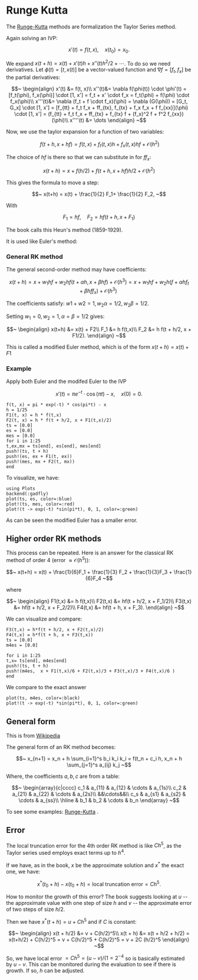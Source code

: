 # Runge Kutta

The [Runge-Kutta](https://github.com/JuliaLang/ODE.jl/blob/master/src/runge_kutta.jl) methods are formalization the Taylor Series method.

Again solving an IVP:

$$~
x'(t) = f(t,x), \quad x(t_0) = x_0.
~$$

We expand $x(t+h) = x(t) + x'(t) h + x''(t) h^2/2 + \cdots$. To do so we need derivatives. Let $\phi(t) = [t,x(t)]$ be a vector-valued function and $\nabla f = [f_t, f_x]$ be the partial derivatives:

$$~
\begin{align}
x'(t) &= f(t, x)\\
x''(t)&= \nabla f(\phi(t)) \cdot \phi'(t) = [f_t(\phi), f_x(\phi)] \cdot [1, x'] = f_t + x' \cdot f_x = f_t(\phi) + f(\phi) \cdot f_x(\phi)\\
x'''(t)&= \nabla (f_t + f \cdot f_x)(\phi)  = \nabla (G(\phi)) = [G_t, G_x] \cdot [1, x'] =
[f_{tt} + f_t f_x + ff_{tx}, f_{tx} + f_x f_x + f f_{xx}](\phi) \cdot [1, x']
= (f_{tt} + f_t f_x + ff_{tx} + f_{tx} f + (f_x)^2 f + f^2 f_{xx})(\phi)\\
x''''(t) &= \dots
\end{align}
~$$

Now, we use the taylor expansion for a function of two variables:

$$~
f(t+h, x+hf) = f(t, x) + f_t(t,x) h + f_x(t,x)hf + \mathcal{O}(h^2)
$$

The choice of $hf$ is there so that we can substitute in for $f f_x$:

$$~
x(t+h) = x + f (h/2) + f(t+h, x + hf) h/2 +  \mathcal{O}(h^2)
~$$

This gives the formula to move a step:

$$~
x(t+h) = x(t) + \frac{1}{2} F_1+ \frac{1}{2} F_2,
~$$

With

$$~
F_1 = hf, \quad F_2 = hf(t+h, x + F_1)
~$$

The book calls this Heun's method (1859-1929).

It is used like Euler's method:



### General RK method

The general second-order method may have coefficients:

$$~
x(t+h) = x + w_1 hf + w_2 hf(t +\alpha h, x + \beta h f) + \mathcal{O}(h^3)
= x + w_1 hf + w_2 h \left( f + \alpha hf_t + \beta h f f_x\right) + \mathcal{O}(h^3)
~$$

The coefficients satisfy: $w1 + w2=1, w_2\alpha = 1/2, w_2\beta = 1/2$.

Setting $w_1 = 0, w_2 = 1, \alpha = \beta = 1/2$ gives:

$$~
\begin{align}
x(t+h) &= x(t) + F2\\
F_1 &= h f(t,x)\\
F_2 &= h f(t + h/2, x + F1/2).
\end{align}
~$$


This is called a modified Euler method, which is of the form $x(t+h) = x(t) + F1$


### Example

Apply both Euler and the modifed Euler to the IVP

$$~
x'(t) = \pi e^{-t} \cdot \cos(\pi t) - x, \quad x(0) = 0.
~$$

```
f(t, x) = pi * exp(-t) * cos(pi*t) - x
h = 1/25
F1(t, x) = h * f(t,x)
F2(t, x) = h * f(t + h/2, x + F1(t,x)/2)
ts = [0.0]
es = [0.0]
mes = [0.0]
for i in 1:25
t,ex,mx = ts[end], es[end], mes[end]
push!(ts, t + h)
push!(es, ex + F1(t, ex))
push!(mes, mx + F2(t, mx))
end
```

To visualize, we have:

```
using Plots
backend(:gadfly)
plot(ts, es, color=:blue)
plot!(ts, mes, color=:red)
plot!(t -> exp(-t) *sin(pi*t), 0, 1, color=:green)
```

As can be seen the modified Euler has a smaller error.

## Higher order RK methods

This process can be repeated. Here is an answer for the classical RK method of order 4 (error $\approx \mathcal{O}(h^5)$):

$$~
x(t+h) = x(t) + \frac{1}{6}F_1 + \frac{1}{3} F_2 + \frac{1}{3}F_3 + \frac{1}{6}F_4
~$$

where

$$~
\begin{align}
F1(t,x) &= h f(t,x)\\
F2(t,x) &= hf(t + h/2, x + F_1/2)\\
F3(t,x) &=  hf(t + h/2, x + F_2/2)\\
F4(t,x) &=  hf(t + h, x + F_3).
\end{align}
~$$

We can    visualize and compare:

```
F3(t,x) = h*f(t + h/2, x + F2(t,x)/2)
F4(t,x) = h*f(t + h, x + F3(t,x))
ts = [0.0]
m4es = [0.0]

for i in 1:25
t,x= ts[end], m4es[end]
push!(ts, t + h)
push!(m4es,  x + F1(t,x)/6 + F2(t,x)/3 + F3(t,x)/3 + F4(t,x)/6 )
end
```

We compare to the exact answer

```
plot(ts, m4es, color=:black)
plot!(t -> exp(-t) *sin(pi*t), 0, 1, color=:green)
```

## General form

This is from [Wikipedia](http://tinyurl.com/pzm7tww)

The general form of an RK method becomes:

$$~
x_{n+1} = x_n + h \sum_{i=1}^s b_i k_i
k_i = f(t_n + c_i h, x_n + h \sum_{j=1}^s a_{ij} k_j
~$$

Where, the coefficients $a,b,c$ are from a table:

$$~
\begin{array}{c|cccc}
c_1 & a_{11} & a_{12} & \cdots & a_{1s}\\
c_2 & a_{21} & a_{22} & \cdots & a_{2s}\\
&&\cdots&&\\
c_s & a_{s1} & a_{s2} & \cdots & a_{ss}\\
\hline
& b_1 & b_2 & \cdots & b_n
\end{array}
~$$

To see some examples: [Runge-Kutta](https://github.com/JuliaLang/ODE.jl/blob/master/src/runge_kutta.jl) .

## Error

The local truncation error for the 4th order RK method is like $C h^5$, as the Taylor series used employs exact terms up to $h^4$.


If we have, as in the book, $x$ be the approximate solution and $x^*$ the exact one, we have:

$$~
x^*(t_0 + h) - x(t_0+h) = \text{local truncation error} = C h^5.
~$$

How to monitor the growth of this error? The book suggests looking at $u$ -- the approximate value with one step of size $h$ and $v$ -- the approximate error of two steps of size $h/2$.

Then we have $x^*(t+h) = u + Ch^5$ and if $C$ is constant:

$$~
\begin{align}
x(t + h/2) &= v + C(h/2)^5\\
x(t + h) &= x(t + h/2 + h/2) = x(t+h/2) + C(h/2)^5 = v + C(h/2)^5 + C(h/2)^5 = v + 2C (h/2)^5
\end{align}
~$$

So, we have local error $= Ch^5 = (u-v)/(1 = 2^{-4}$ so is basically estimated by $u-v$. This can be monitored during the evaluation to see if there is growth. If so, $h$ can be adjusted.
